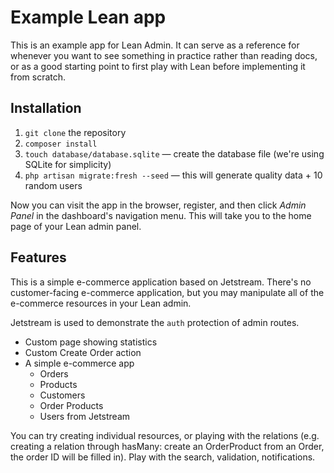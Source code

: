 # Example Lean app

This is an example app for Lean Admin. It can serve as a reference for whenever you want to see something in practice rather than reading docs, or as a good starting point to first play with Lean before implementing it from scratch.

## Installation

1. `git clone` the repository
2. `composer install`
3. `touch database/database.sqlite` — create the database file (we're using SQLite for simplicity)
4. `php artisan migrate:fresh --seed` — this will generate quality data + 10 random users

Now you can visit the app in the browser, register, and then click *Admin Panel* in the dashboard's navigation menu. This will take you to the home page of your Lean admin panel.

## Features

This is a simple e-commerce application based on Jetstream. There's no customer-facing e-commerce application, but you may manipulate all of the e-commerce resources in your Lean admin.

Jetstream is used to demonstrate the `auth` protection of admin routes.

- Custom page showing statistics
- Custom Create Order action
- A simple e-commerce app
  - Orders
  - Products
  - Customers
  - Order Products
  - Users from Jetstream

You can try creating individual resources, or playing with the relations (e.g. creating a relation through hasMany: create an OrderProduct from an Order, the order ID will be filled in). Play with the search, validation, notifications.
